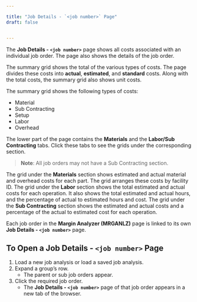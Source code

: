 ```yaml
---

title: "Job Details - `<job number>` Page"
draft: false


---
```


The **Job Details - `<job number>`** page shows all costs associated with an individual job order. The page also shows the details of the job order.

The summary grid shows the total of the various types of costs. The page divides these costs into **actual**, **estimated**, and **standard** costs. Along with the total costs, the summary grid also shows unit costs.

The summary grid shows the following types of costs:

- Material
- Sub Contracting
- Setup
- Labor
- Overhead

The lower part of the page contains the **Materials** and the **Labor/Sub Contracting** tabs. Click these tabs to see the grids under the corresponding section.

> **Note**: All job orders may not have a Sub Contracting section.

The grid under the **Materials** section shows estimated and actual material and overhead costs for each part. The grid arranges these costs by facility ID. The grid under the **Labor** section shows the total estimated and actual costs for each operation. It also shows the total estimated and actual hours, and the percentage of actual to estimated hours and cost. The grid under the **Sub Contracting** section shows the estimated and actual costs and a percentage of the actual to estimated cost for each operation.

Each job order in the **Margin Analyzer (MRGANLZ)** page is linked to its own **Job Details - `<job number>`** page.

## To Open a Job Details - `<job number>` Page

1. Load a new job analysis or load a saved job analysis.
2. Expand a group’s row.
   - The parent or sub job orders appear.
3. Click the required job order.
   - The **Job Details - `<job number>`** page of that job order appears in a new tab of the browser.

